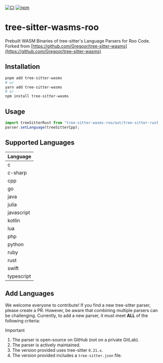 [![CI][ci]](https://github.com/bobqianic/tree-sitter-wasms-roo/actions/workflows/build.yml)
[![npm][npm]](https://www.npmjs.com/package/tree-sitter-wasms-roo)

[ci]: https://img.shields.io/github/actions/workflow/status/bobqianic/tree-sitter-wasms-roo/build.yml?logo=github&label=CI
[npm]: https://img.shields.io/npm/v/tree-sitter-wasms-roo?logo=npm

# tree-sitter-wasms-roo
Prebuilt WASM Binaries of tree-sitter's Language Parsers for Roo Code. Forked from [https://github.com/Gregoor/tree-sitter-wasms](https://github.com/Gregoor/tree-sitter-wasms)

## Installation

```bash
pnpm add tree-sitter-wasms
# or
yarn add tree-sitter-wasms
# or
npm install tree-sitter-wasms
```

## Usage

```ts
import treeSitterRust from "tree-sitter-wasms-roo/out/tree-sitter-rust.wasm"
parser.setLanguage(treeSitterCpp);
```

## Supported Languages

| Language   |
|------------|
| c          |
| c-sharp    |
| cpp        |
| go         |
| java       |
| julia      |
| javascript |
| kotlin     |
| lua        |
| php        |
| python     |
| ruby       |
| rust       |
| swift      |
| typescript |


## Add Languages
We welcome everyone to contribute! If you find a new tree-sitter parser, please create a PR.
However, be aware that combining multiple parsers can be challenging. Currently, to add a new parser, it must meet **ALL** of the following criteria:
> [!IMPORTANT]  
> 1. The parser is open-source on GitHub (not on a private GitLab).
> 2. The parser is actively maintained.
> 3. The version provided uses tree-sitter `0.21.x`.
> 4. The version provided includes a `tree-sitter.json` file.
